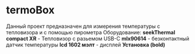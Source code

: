 # termoBox
Данный проект предназначен для измерения температуры с тепловизора и с помощью пирометра 
Оборудование:
**seekThermal compact XR** - Тепловизор с разьемом USB-C
**mlx90614** - безконтактный датчик температуры
**lcd 1602 мэлт** - дисплей
**Установка (bold)**


